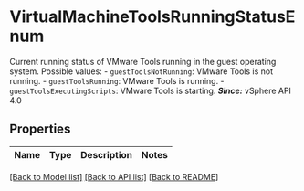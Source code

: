 # VirtualMachineToolsRunningStatusEnum

Current running status of VMware Tools running in the guest operating system.  Possible values: - `guestToolsNotRunning`: VMware Tools is not running. - `guestToolsRunning`: VMware Tools is running. - `guestToolsExecutingScripts`: VMware Tools is starting.    ***Since:*** vSphere API 4.0 

## Properties
Name | Type | Description | Notes
------------ | ------------- | ------------- | -------------

[[Back to Model list]](../README.md#documentation-for-models) [[Back to API list]](../README.md#documentation-for-api-endpoints) [[Back to README]](../README.md)


